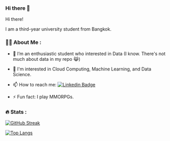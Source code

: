 ### Hi there 👋

Hi there!

I am a third-year university student from Bangkok.

### 👨‍💻 About Me :

- 🎈 I’m an enthusiastic student who interested in Data (I know. There's not much about data in my repo 😹)

- 🌈 I'm interested in Cloud Computing, Machine Learning, and Data Science.

- 📫 How to reach me: [![Linkedin Badge](https://img.shields.io/badge/-Linkedin-blue?style=flat&logo=Linkedin&logoColor=white)](https://www.linkedin.com/in/zahil-chuduang/)

- ⚡ Fun fact: I play MMORPGs.

### 🔥 Stats :

[![GitHub Streak](https://github-readme-streak-stats.herokuapp.com?user=NotHolmes&theme=dark&date_format=j%20M%5B%20Y%5D)](https://git.io/streak-stats)

[![Top Langs](https://github-readme-stats.vercel.app/api/top-langs/?username=NotHolmes&layout=compact&theme=vision-friendly-dark)](https://github.com/anuraghazra/github-readme-stats)

<!--
**NotHolmes/NotHolmes** is a ✨ _special_ ✨ repository because its `README.md` (this file) appears on your GitHub profile.

Here are some ideas to get you started:

- 🔭 I’m currently working on ...
- 🌱 I’m currently learning ...
- 👯 I’m looking to collaborate on ...
- 🤔 I’m looking for help with ...
- 💬 Ask me about ...
-  ...
- 😄 Pronouns: ...
- 
-->
